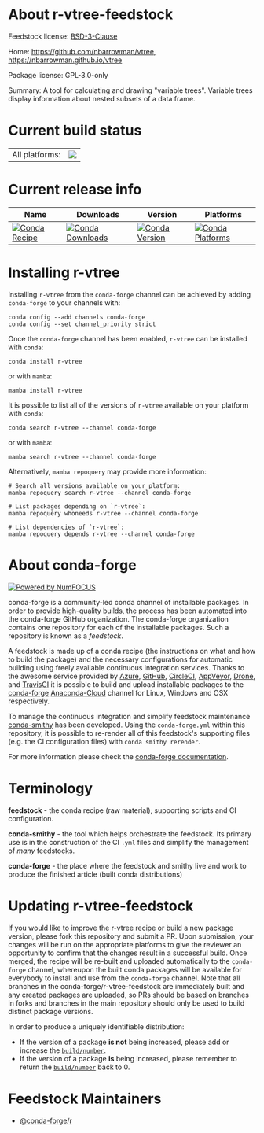 About r-vtree-feedstock
=======================

Feedstock license: [BSD-3-Clause](https://github.com/conda-forge/r-vtree-feedstock/blob/main/LICENSE.txt)

Home: https://github.com/nbarrowman/vtree, https://nbarrowman.github.io/vtree

Package license: GPL-3.0-only

Summary: A tool for calculating and drawing "variable trees". Variable trees display information about nested subsets of a data frame.

Current build status
====================


<table><tr><td>All platforms:</td>
    <td>
      <a href="https://dev.azure.com/conda-forge/feedstock-builds/_build/latest?definitionId=10990&branchName=main">
        <img src="https://dev.azure.com/conda-forge/feedstock-builds/_apis/build/status/r-vtree-feedstock?branchName=main">
      </a>
    </td>
  </tr>
</table>

Current release info
====================

| Name | Downloads | Version | Platforms |
| --- | --- | --- | --- |
| [![Conda Recipe](https://img.shields.io/badge/recipe-r--vtree-green.svg)](https://anaconda.org/conda-forge/r-vtree) | [![Conda Downloads](https://img.shields.io/conda/dn/conda-forge/r-vtree.svg)](https://anaconda.org/conda-forge/r-vtree) | [![Conda Version](https://img.shields.io/conda/vn/conda-forge/r-vtree.svg)](https://anaconda.org/conda-forge/r-vtree) | [![Conda Platforms](https://img.shields.io/conda/pn/conda-forge/r-vtree.svg)](https://anaconda.org/conda-forge/r-vtree) |

Installing r-vtree
==================

Installing `r-vtree` from the `conda-forge` channel can be achieved by adding `conda-forge` to your channels with:

```
conda config --add channels conda-forge
conda config --set channel_priority strict
```

Once the `conda-forge` channel has been enabled, `r-vtree` can be installed with `conda`:

```
conda install r-vtree
```

or with `mamba`:

```
mamba install r-vtree
```

It is possible to list all of the versions of `r-vtree` available on your platform with `conda`:

```
conda search r-vtree --channel conda-forge
```

or with `mamba`:

```
mamba search r-vtree --channel conda-forge
```

Alternatively, `mamba repoquery` may provide more information:

```
# Search all versions available on your platform:
mamba repoquery search r-vtree --channel conda-forge

# List packages depending on `r-vtree`:
mamba repoquery whoneeds r-vtree --channel conda-forge

# List dependencies of `r-vtree`:
mamba repoquery depends r-vtree --channel conda-forge
```


About conda-forge
=================

[![Powered by
NumFOCUS](https://img.shields.io/badge/powered%20by-NumFOCUS-orange.svg?style=flat&colorA=E1523D&colorB=007D8A)](https://numfocus.org)

conda-forge is a community-led conda channel of installable packages.
In order to provide high-quality builds, the process has been automated into the
conda-forge GitHub organization. The conda-forge organization contains one repository
for each of the installable packages. Such a repository is known as a *feedstock*.

A feedstock is made up of a conda recipe (the instructions on what and how to build
the package) and the necessary configurations for automatic building using freely
available continuous integration services. Thanks to the awesome service provided by
[Azure](https://azure.microsoft.com/en-us/services/devops/), [GitHub](https://github.com/),
[CircleCI](https://circleci.com/), [AppVeyor](https://www.appveyor.com/),
[Drone](https://cloud.drone.io/welcome), and [TravisCI](https://travis-ci.com/)
it is possible to build and upload installable packages to the
[conda-forge](https://anaconda.org/conda-forge) [Anaconda-Cloud](https://anaconda.org/)
channel for Linux, Windows and OSX respectively.

To manage the continuous integration and simplify feedstock maintenance
[conda-smithy](https://github.com/conda-forge/conda-smithy) has been developed.
Using the ``conda-forge.yml`` within this repository, it is possible to re-render all of
this feedstock's supporting files (e.g. the CI configuration files) with ``conda smithy rerender``.

For more information please check the [conda-forge documentation](https://conda-forge.org/docs/).

Terminology
===========

**feedstock** - the conda recipe (raw material), supporting scripts and CI configuration.

**conda-smithy** - the tool which helps orchestrate the feedstock.
                   Its primary use is in the construction of the CI ``.yml`` files
                   and simplify the management of *many* feedstocks.

**conda-forge** - the place where the feedstock and smithy live and work to
                  produce the finished article (built conda distributions)


Updating r-vtree-feedstock
==========================

If you would like to improve the r-vtree recipe or build a new
package version, please fork this repository and submit a PR. Upon submission,
your changes will be run on the appropriate platforms to give the reviewer an
opportunity to confirm that the changes result in a successful build. Once
merged, the recipe will be re-built and uploaded automatically to the
`conda-forge` channel, whereupon the built conda packages will be available for
everybody to install and use from the `conda-forge` channel.
Note that all branches in the conda-forge/r-vtree-feedstock are
immediately built and any created packages are uploaded, so PRs should be based
on branches in forks and branches in the main repository should only be used to
build distinct package versions.

In order to produce a uniquely identifiable distribution:
 * If the version of a package **is not** being increased, please add or increase
   the [``build/number``](https://docs.conda.io/projects/conda-build/en/latest/resources/define-metadata.html#build-number-and-string).
 * If the version of a package **is** being increased, please remember to return
   the [``build/number``](https://docs.conda.io/projects/conda-build/en/latest/resources/define-metadata.html#build-number-and-string)
   back to 0.

Feedstock Maintainers
=====================

* [@conda-forge/r](https://github.com/conda-forge/r/)

